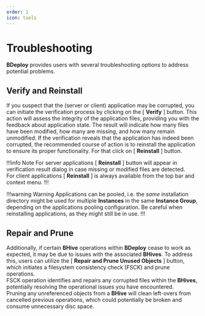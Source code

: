 ```yaml
---
order: 1
icon: tools
---
```


# Troubleshooting

**BDeploy** provides users with several troubleshooting options to address potential problems.

## Verify and Reinstall

If you suspect that the (server or client) application may be corrupted, you can initiate the verification process by clicking on the [ **Verify** ] button. This action will assess the integrity of the application files, providing you with the feedback about application state. The result will indicate how many files have been modified, how many are missing, and how many remain unmodified. If the verification reveals that the application has indeed been corrupted, the recommended course of action is to reinstall the application to ensure its proper functionality. For that click on [ **Reinstall** ] button.

!!!info Note
For server applications [ **Reinstall** ] button will appear in verification result dialog in case missing or modified files are detected.  
For client applications [ **Reinstall** ] is always available from the top bar and context menu.
!!!

!!!warning Warning
Applications can be pooled, i.e. the _same_ installation directory might be used for multiple **Instances** in the same **Instance Group**, depending on the applications pooling configuration. Be careful when reinstalling applications, as they might still be in use.
!!!

## Repair and Prune

Additionally, if certain **BHive** operations within **BDeploy** cease to work as expected, it may be due to issues with the associated **BHives**. To address this, users can utilize the [ **Repair and Prune Unused Objects** ] button, which initiates a filesystem consistency check (FSCK) and prune operations.  
FSCK operation identifies and repairs any corrupted files within the **BHives**, potentially resolving the operational issues you have encountered.  
Pruning any unreferenced objects from a **BHive** will clean left-overs from cancelled previous operations, which could potentially be broken and consume unnecessary disc space.
